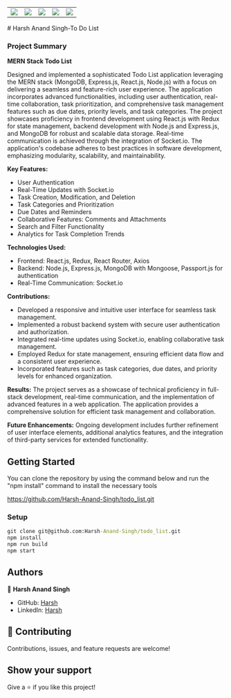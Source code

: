 <table align="center" style="border-collapse: collapse;">
  <tr>
    <td style="border: none;"><a href="https://www.linkedin.com/in/harsh-anand-singh-66a113210/"><img src="https://img.shields.io/badge/linkedin-%230077B5.svg?&style=for-the-badge&logo=linkedin&logoColor=white" /></a></td>
    <td style="border: none;"><a href="https://stackoverflow.com/users/23025053/harsh-anand-singh/"><img src="https://img.shields.io/badge/stackoverflow-%23FF5722.svg?&style=for-the-badge&logo=stackoverflow&logoColor=white" /></a></td>
    <td style="border: none;"><a href="https://www.instagram.com/harsh_786_anand/"><img src="https://img.shields.io/badge/instagram-%23E4405F.svg?&style=for-the-badge&logo=instagram&logoColor=white" /></a></td>
    <td style="border: none;"><a href="mailto:harsh786anand@gmail.com"><img src="https://img.shields.io/badge/Gmail-D14836?style=for-the-badge&logo=gmail&logoColor=white" /></a></td>
    <td style="border: none;"><a href="https://leetcode.com/harsh786anand/"><img src="https://img.shields.io/badge/-LeetCode-FFA116?style=for-the-badge&logo=LeetCode&logoColor=black" /></a></td>
  </tr>
</table>
# Harsh Anand Singh-To Do List

### Project Summary

**MERN Stack Todo List**

Designed and implemented a sophisticated Todo List application leveraging the MERN stack (MongoDB, Express.js, React.js, Node.js) with a focus on delivering a seamless and feature-rich user experience. The application incorporates advanced functionalities, including user authentication, real-time collaboration, task prioritization, and comprehensive task management features such as due dates, priority levels, and task categories. The project showcases proficiency in frontend development using React.js with Redux for state management, backend development with Node.js and Express.js, and MongoDB for robust and scalable data storage. Real-time communication is achieved through the integration of Socket.io. The application's codebase adheres to best practices in software development, emphasizing modularity, scalability, and maintainability.

**Key Features:**
- User Authentication
- Real-Time Updates with Socket.io
- Task Creation, Modification, and Deletion
- Task Categories and Prioritization
- Due Dates and Reminders
- Collaborative Features: Comments and Attachments
- Search and Filter Functionality
- Analytics for Task Completion Trends

**Technologies Used:**
- Frontend: React.js, Redux, React Router, Axios
- Backend: Node.js, Express.js, MongoDB with Mongoose, Passport.js for authentication
- Real-Time Communication: Socket.io

**Contributions:**
- Developed a responsive and intuitive user interface for seamless task management.
- Implemented a robust backend system with secure user authentication and authorization.
- Integrated real-time updates using Socket.io, enabling collaborative task management.
- Employed Redux for state management, ensuring efficient data flow and a consistent user experience.
- Incorporated features such as task categories, due dates, and priority levels for enhanced organization.

**Results:**
The project serves as a showcase of technical proficiency in full-stack development, real-time communication, and the implementation of advanced features in a web application. The application provides a comprehensive solution for efficient task management and collaboration.

**Future Enhancements:**
Ongoing development includes further refinement of user interface elements, additional analytics features, and the integration of third-party services for extended functionality.


## Getting Started

You can clone the repository by using the command below and run the "npm install" command to install the necessary tools

 https://github.com/Harsh-Anand-Singh/todo_list.git

### Setup

```cmd
git clone git@github.com:Harsh-Anand-Singh/todo_list.git
npm install
npm run build
npm start
```


## Authors

👤 **Harsh Anand Singh**

- GitHub: [Harsh](https://github.com/Harsh-Anand-Singh/)
- LinkedIn: [Harsh](https://www.linkedin.com/in/harsh-anand-singh-66a113210/)


## 🤝 Contributing

Contributions, issues, and feature requests are welcome!

## Show your support

Give a ⭐️ if you like this project!

